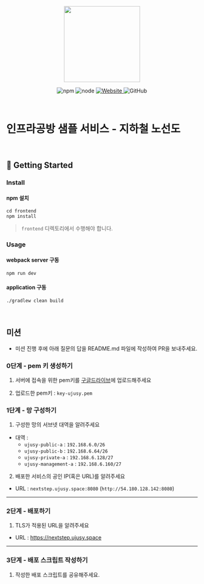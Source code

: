 <p align="center">
    <img width="200px;" src="https://raw.githubusercontent.com/woowacourse/atdd-subway-admin-frontend/master/images/main_logo.png"/>
</p>
<p align="center">
  <img alt="npm" src="https://img.shields.io/badge/npm-%3E%3D%205.5.0-blue">
  <img alt="node" src="https://img.shields.io/badge/node-%3E%3D%209.3.0-blue">
  <a href="https://edu.nextstep.camp/c/R89PYi5H" alt="nextstep atdd">
    <img alt="Website" src="https://img.shields.io/website?url=https%3A%2F%2Fedu.nextstep.camp%2Fc%2FR89PYi5H">
  </a>
  <img alt="GitHub" src="https://img.shields.io/github/license/next-step/atdd-subway-service">
</p>

<br>

# 인프라공방 샘플 서비스 - 지하철 노선도

<br>

## 🚀 Getting Started

### Install
#### npm 설치
```
cd frontend
npm install
```
> `frontend` 디렉토리에서 수행해야 합니다.

### Usage
#### webpack server 구동
```
npm run dev
```
#### application 구동
```
./gradlew clean build
```
<br>

## 미션

* 미션 진행 후에 아래 질문의 답을 README.md 파일에 작성하여 PR을 보내주세요.

### 0단계 - pem 키 생성하기

1. 서버에 접속을 위한 pem키를 [구글드라이브](https://drive.google.com/drive/folders/1dZiCUwNeH1LMglp8dyTqqsL1b2yBnzd1?usp=sharing)에 업로드해주세요

2. 업로드한 pem키 : `key-ujusy.pem`

### 1단계 - 망 구성하기
1. 구성한 망의 서브넷 대역을 알려주세요
- 대역 :
  - `ujusy-public-a` : `192.168.6.0/26`
  - `ujusy-public-b` : `192.168.6.64/26`
  - `ujusy-private-a` : `192.168.6.128/27`
  - `ujusy-management-a` : `192.168.6.160/27`

2. 배포한 서비스의 공인 IP(혹은 URL)를 알려주세요

- URL : `nextstep.ujusy.space:8080` (`http://54.180.128.142:8080`)



---

### 2단계 - 배포하기
1. TLS가 적용된 URL을 알려주세요

- URL : https://nextstep.ujusy.space

---

### 3단계 - 배포 스크립트 작성하기

1. 작성한 배포 스크립트를 공유해주세요.


